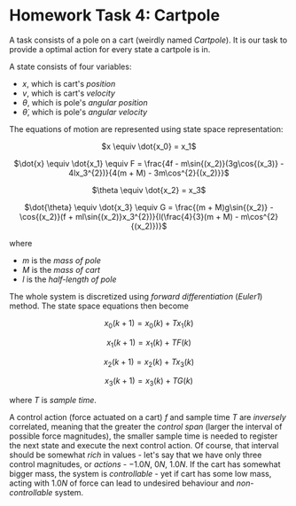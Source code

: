 # Homework Task 4: Cartpole

A task consists of a pole on a cart (weirdly named *Cartpole*). It is our task to provide a optimal action for every state a cartpole is in. 

A state consists of four variables:

- $x$, which is cart's *position*
- $v$, which is cart's *velocity*
- $\theta$, which is pole's *angular position*
- $\dot{\theta}$, which is pole's *angular velocity*

The equations of motion are represented using state space representation:

<div align=center>
 
  $x \equiv \dot{x_0} = x_1$
  
  $\dot{x} \equiv \dot{x_1} \equiv F = \frac{4f - m\sin{(x_2)}(3g\cos{(x_3)} - 4lx_3^{2})}{4(m + M) - 3m\cos^{2}{(x_2)}}$
  
  $\theta \equiv \dot{x_2} = x_3$

  $\dot{\theta} \equiv \dot{x_3} \equiv G = \frac{(m + M)g\sin{(x_2)} - \cos{(x_2)}(f + ml\sin{(x_2)}x_3^{2})}{l(\frac{4}{3}(m + M) - m\cos^{2}{(x_2)})}$ 

</div>

where 

- $m$ is the *mass of pole*
- $M$ is the *mass of cart*
- $l$ is the *half-length of pole* 

The whole system is discretized using *forward differentiation* (*Euler1*) method. The state space equations then become 

<div align=center>

$x_0(k + 1) = x_0(k) + Tx_1(k)$

$x_1(k + 1) = x_1(k) + TF(k)$

$x_2(k + 1) = x_2(k) + Tx_3(k)$

$x_3(k + 1) = x_3(k) + TG(k)$

</div>

where $T$ is *sample time*. 

A control action (force actuated on a cart) $f$ and sample time $T$ are *inversely* correlated, meaning that the greater the *control span*
(larger the interval of possible force magnitudes), the smaller sample time is needed to register the next state and execute the next
control action. Of course, that interval should be somewhat *rich* in values - let's say that we have only three control magnitudes, or *actions* -
$-1.0N$, $0N$, $1.0N$. If the cart has somewhat bigger mass, the system is *controllable* - yet if cart has some low mass, acting with 
$1.0N$ of force can lead to undesired behaviour and *non-controllable* system.
